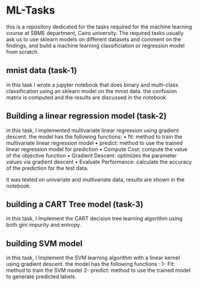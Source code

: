 # ML-Tasks
this is a repository dedicated for the tasks required for the machine learning course at SBME department, Cairo university. The required tasks usually ask us to use sklearn models on different datasets and comment on the findings, and build a machine learning classificiation or regression model from scratch. 

## mnist data (task-1)
in this task I wrote a jupyter notebook that does binary and multi-class classification using an sklearn model on the mnist data. the confusion matrix is computed and the results are discussed in the notebook.

## Building a linear regression model (task-2)
in this task, I implemented multivariate linear regression using gradient descent. the model has the following functions:
• fit: method to train the multivariate linear regression model
• predict: method to use the trained linear regression model for prediction
• Compute Cost: compute the value of the objective function
• Gradient Descent: optimizes the parameter values via gradient descent
• Evaluate Performance: calculate the accuracy of the prediction for the test data.

it was tested on univariate and multivariate data, results are shown in the notebook. 

 ## building a CART Tree model (task-3)
 in this task, I Implement the CART decision tree learning algorithm using both gini impurity and entropy.
 
 ## building SVM model 
 in this task, I Implement the SVM learning algorithm with a linear kernel using gradient descent. the model has the following functions :
 1- Fit:  method to train the SVM model
 2- predict: method to use the trained model to generate predicted labels. 
